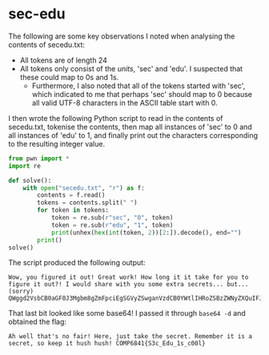 # sec-edu

The following are some key observations I noted when analysing the contents of secedu.txt:
* All tokens are of length 24
* All tokens only consist of the *units*, 'sec' and 'edu'. I suspected that these could map to 0s and 1s.
    - Furthermore, I also noted that all of the tokens started with 'sec', which indicated to me that perhaps 'sec' should map to 0 because all valid UTF-8 characters in the ASCII table start with 0.

I then wrote the following Python script to read in the contents
of secedu.txt, tokenise the contents, then map all instances of 'sec' to 0 and all instances of 'edu' to 1, and finally print out the characters corresponding to the resulting integer value.

```python
from pwn import *
import re

def solve():
    with open("secedu.txt", "r") as f:
        contents = f.read()
        tokens = contents.split(" ")
        for token in tokens:
            token = re.sub(r"sec", "0", token)
            token = re.sub(r"edu", "1", token)
            print(unhex(hex(int(token, 2))[2:]).decode(), end="")
        print()
solve()
```

The script produced the following output:

```
Wow, you figured it out! Great work! How long it it take for you to figure it out?! I would share with you some extra secrets... but... (sorry) QWggd2VsbCB0aGF0J3Mgbm8gZmFpciEgSGVyZSwganVzdCB0YWtlIHRoZSBzZWNyZXQuIFJlbWVtYmVyIGl0IGlzIGEgc2VjcmV0LCBzbyBrZWVwIGl0IGh1c2ggaHVzaCEgQ09NUDY4NDF7UzNjX0VkdV8xc19jMDBsfQ==
```

That last bit looked like some base64! I passed it through `base64 -d` and obtained the flag:

```
Ah well that's no fair! Here, just take the secret. Remember it is a secret, so keep it hush hush! COMP6841{S3c_Edu_1s_c00l}
```
